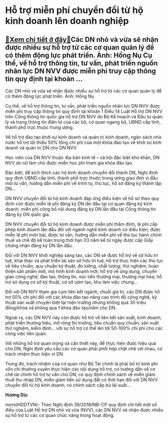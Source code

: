 Hỗ trợ miễn phí chuyển đổi từ hộ kinh doanh lên doanh nghiệp
============================================================

[:gift:Xem chi tiết ở đây:gift:](https://hddtvn.com/ho-tro-mien-phi-chuyen-doi-tu-ho-kinh-doanh-len-doanh-nghiep/)Các DN nhỏ và vừa sẽ nhận được nhiều sự hỗ trợ từ các cơ quan quản lý để có thêm động lực phát triển. Ảnh: Hồng Nụ Cụ thể, về hỗ trợ thông tin, tư vấn, phát triển nguồn nhân lực DN NVV được miễn phí truy cập thông tin quy định tại khoản …
----------------------------------------------------------------------------------------------------------------------------------------------------------------------------------------------------------------------------------------------







 






 Các DN nhỏ và vừa sẽ nhận được nhiều sự hỗ trợ từ các cơ quan quản lý để có thêm động lực phát triển. Ảnh: Hồng Nụ 


Cụ thể, về hỗ trợ thông tin, tư vấn, phát triển nguồn nhân lực DN NVV được miễn phí truy cập thông tin quy định tại khoản 1 Điều 14 Luật Hỗ trợ DN NVV trên Cổng thông tin quốc gia hỗ trợ DN NVV do Bộ Kế hoạch và Đầu tư quản lý và trang thông tin điện tử của các bộ, cơ quan ngang bộ, UBND cấp tỉnh, thành phố trực thuộc trung ương.


 Về hỗ trợ đào tạo khởi sự kinh doanh và quản trị kinh doanh, ngân sách nhà nước hỗ trợ tối thiểu 50% tổng chi phí của một khóa đào tạo về khởi sự kinh doanh và quản trị DN cho DN NVV. 


 Học viên của DN NVV thuộc địa bàn kinh tế – xã hội đặc biệt khó khăn, DN NVV do nữ làm chủ được miễn học phí tham gia khóa đào tạo.


 Đặc biệt, để kích thích các hộ kinh doanh chuyển đổi thành DN, Nghị định quy định UBND cấp tỉnh, thành phố trực thuộc trung ương giao đơn vị đầu mối tư vấn, hướng dẫn miễn phí về trình tự, thủ tục, hồ sơ đăng ký thành lập DN…


 DN NVV chuyển đổi từ hộ kinh doanh đáp ứng điều kiện về hồ sơ theo quy định còn được miễn lệ phí đăng ký DN lần đầu tại cơ quan đăng ký kinh doanh; miễn phí công bố nội dung đăng ký DN lần đầu tại Cổng thông tin đăng ký DN quốc gia.


 DN NVV chuyển đổi từ hộ kinh doanh được miễn phí thẩm định, lệ phí cấp phép kinh doanh lần đầu đối với ngành nghề kinh doanh có điều kiện; được miễn lệ phí môn bài, được tư vấn, hướng dẫn miễn phí về thủ tục hành chính thuế và chế độ kế toán trong thời hạn 03 năm kể từ ngày được cấp Giấy chứng nhận đăng ký DN lần đầu.


 Đối với DN NVV khởi nghiệp sáng tạo, các DN sẽ được hỗ trợ về sở hữu trí tuệ, khai thác và phát triển tài sản sở hữu trí tuệ; hỗ trợ thực hiện các thủ tục về tiêu chuẩn, quy chuẩn kỹ thuật, đo lường, chất lượng; thử nghiệm, hoàn thiện sản phẩm mới, mô hình kinh doanh mới; hỗ trợ về ứng dụng, chuyển giao công nghệ; đào tạo, thông tin, xúc tiến thương mại, thương mại hóa; hỗ trợ sử dụng cơ sở kỹ thuật, cơ sở ươm tạo, khu làm việc chung…


 Đối với DN NVV tham gia cụm liên kết ngành, chuỗi giá trị, các DN được hỗ trợ 50% chi phí đối với các khóa đào tạo nâng cao trình độ công nghệ, kỹ thuật sản xuất chuyên biệt tại hiện trường nhưng không quá 30 triệu đồng/khóa và không qua 1 khóa đào tạo/năm cho DN.


 Ngoài ra, các DN NVV này còn được hỗ trợ về liên kết sản xuất, kinh doanh; phát triển thương hiệu, mở rộng thị trường, tiêu chuẩn quy chuẩn; sản xuất thử nghiệm, kiểm định… với sự hỗ trợ có thể lên tới 50-100% chi phí cho các công việc liên quan.


 Với những hỗ trợ quan trọng và cần thiết này, để thực hiện được hiệu quả cho DN, Nghị định yêu cầu các cơ quan phải phối hợp chặt chẽ với nhau, có trách nhiệm thực hiện vì DN.


 Trong đó, trách nhiệm của cơ quan như Bộ Tài chính là phải bố trí kinh phí vốn chi thường xuyên thực hiện các nội dung hỗ trợ, có hướng dẫn về cơ chế tài chính hỗ trợ tư vấn cho DN; có quy định chính sách về miễn giảm thuế thu nhập DN, miễn giảm tiền sử dụng đất có thời hạn đối với DN NVV chuyển đổi từ hộ kinh doanh; có chính sách cấp bù lãi suất…






**Hương Dịu**



more(HDDTVN)- Theo Nghị định 39/2018/NĐ-CP quy định chi tiết một số điều của Luật Hỗ trợ DN nhỏ và vừa (NVV), các DN NVV sẽ nhận được nhiều sự hỗ trợ từ các cơ quan chức năng trong hoạt động.

